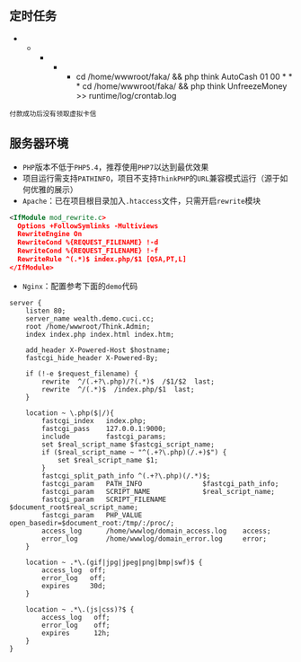 <!--

 

`知宇自动发卡系统`是一个基于`Thinkphp5`开发的后台管理系统，集成后台系统常用功能。

项目安装请参考`ThinkPHP`官方文档及下面的服务环境说明，数据库`sql`文件存放于项目根目录下。

注意：项目测试请另行搭建环境并创建数据库（数据库配置`application/database.php`）, 切勿直接使用测试环境数据！
 
`自动发卡系统`已集成模块
---
* 简易`RBAC`权限管理（用户、权限、节点、菜单控制）
* 自建秒传文件上载组件（本地存储、七牛云存储，阿里云OSS存储）
* 基站数据服务组件（唯一随机序号、表单更新）
* `Http`服务组件（原生`CURL`封装，兼容PHP多版本）
* 微信公众号服务组件，微信网页授权获取用户信息、已关注粉丝管理、自定义菜单管理等等）
* 微信商户支付服务组件，支持JSAPI支付、扫码模式一支付、扫码模式二支付）
* 测试公众号名称：思过崖思过 （大家可以关注它来进行简单的测试）
* 更多组件开发中...
!-->

定时任务
---
  * * * * * cd /home/wwwroot/faka/ && php think AutoCash
  01 00 * * * cd /home/wwwroot/faka/ && php think UnfreezeMoney >> runtime/log/crontab.log
   
   
```
付款成功后没有领取虚拟卡信
```


服务器环境
---
* `PHP`版本不低于`PHP5.4`，推荐使用`PHP7`以达到最优效果
* 项目运行需支持`PATHINFO`，项目不支持`ThinkPHP`的`URL`兼容模式运行（源于如何优雅的展示）
* `Apache`：已在项目根目录加入`.htaccess`文件，只需开启`rewrite`模块

```xml
<IfModule mod_rewrite.c>
  Options +FollowSymlinks -Multiviews
  RewriteEngine On
  RewriteCond %{REQUEST_FILENAME} !-d
  RewriteCond %{REQUEST_FILENAME} !-f
  RewriteRule ^(.*)$ index.php/$1 [QSA,PT,L]
</IfModule>
```

* `Nginx`：配置参考下面的`demo`代码

```
server {
	listen 80;
	server_name wealth.demo.cuci.cc;
	root /home/wwwroot/Think.Admin;
	index index.php index.html index.htm;
	
	add_header X-Powered-Host $hostname;
	fastcgi_hide_header X-Powered-By;
	
	if (!-e $request_filename) {
		rewrite  ^/(.+?\.php)/?(.*)$  /$1/$2  last;
		rewrite  ^/(.*)$  /index.php/$1  last;
	}
	
	location ~ \.php($|/){
		fastcgi_index   index.php;
		fastcgi_pass    127.0.0.1:9000;
		include         fastcgi_params;
		set $real_script_name $fastcgi_script_name;
		if ($real_script_name ~ "^(.+?\.php)(/.+)$") {
			set $real_script_name $1;
		}
		fastcgi_split_path_info ^(.+?\.php)(/.*)$;
		fastcgi_param   PATH_INFO               $fastcgi_path_info;
		fastcgi_param   SCRIPT_NAME             $real_script_name;
		fastcgi_param   SCRIPT_FILENAME         $document_root$real_script_name;
		fastcgi_param   PHP_VALUE               open_basedir=$document_root:/tmp/:/proc/;
		access_log      /home/wwwlog/domain_access.log    access;
		error_log       /home/wwwlog/domain_error.log     error;
	}
	
	location ~ .*\.(gif|jpg|jpeg|png|bmp|swf)$ {
		access_log  off;
		error_log   off;
		expires     30d;
	}
	
	location ~ .*\.(js|css)?$ {
		access_log   off;
		error_log    off;
		expires      12h;
	}
}
```

